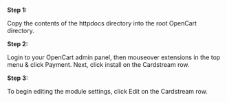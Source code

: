 **Step 1:**

Copy the contents of the httpdocs directory into the root OpenCart directory.

**Step 2:**

Login to your OpenCart admin panel, then mouseover extensions in the top menu &amp;
click Payment. Next, click install on the Cardstream row.

**Step 3:**

To begin editing the module settings, click Edit on the Cardstream row.
